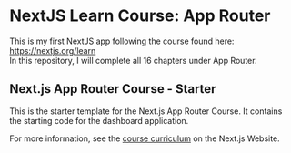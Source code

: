 # NextJS Learn Course: App Router
This is my first NextJS app following the course found here: https://nextjs.org/learn  
In this repository, I will complete all 16 chapters under App Router.

## Next.js App Router Course - Starter

This is the starter template for the Next.js App Router Course. It contains the starting code for the dashboard application.

For more information, see the [course curriculum](https://nextjs.org/learn) on the Next.js Website.
